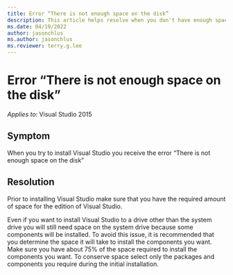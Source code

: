 ```yaml
---
title: Error “There is not enough space on the disk”
description: This article helps resolve when you don't have enough space on the disk to download Visual Studio.
ms.date: 04/19/2022
author: jasonchlus
ms.author: jasonchlus
ms.reviewer: terry.g.lee
---
```


# Error “There is not enough space on the disk”

_Applies to:_&nbsp;Visual Studio 2015

## Symptom
When you try to install Visual Studio you receive the error “There is not enough space on the disk”

## Resolution
Prior to installing Visual Studio make sure that you have the required amount of space for the edition of Visual Studio.

Even if you want to install Visual Studio to a drive other than the system drive you will still need space on the system drive because some components will be installed. To avoid this issue, it is recommended that you determine the space it will take to install the components you want. Make sure you have about 75% of the space required to install the components you want. To conserve space select only the packages and components you require during the initial installation.
